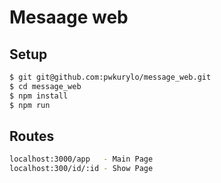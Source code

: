 # Mesaage web

## Setup
```sh
$ git git@github.com:pwkurylo/message_web.git
$ cd message_web
$ npm install
$ npm run
```
## Routes
```sh
localhost:3000/app   - Main Page
localhost:300/id/:id - Show Page
```
